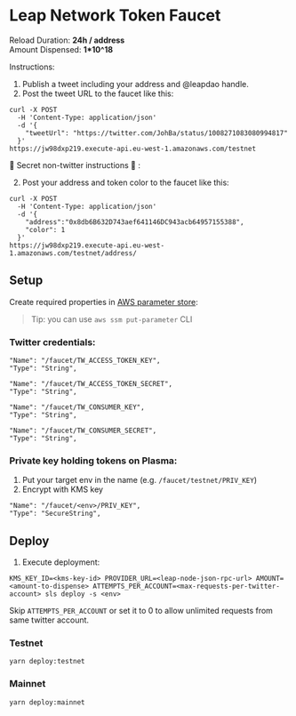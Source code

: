 # Leap Network Token Faucet

Reload Duration: **24h / address**  
Amount Dispensed: **1*10^18 <TokenName>**  

Instructions:

1. Publish a tweet including your address and @leapdao handle.
2. Post the tweet URL to the faucet like this:

```
curl -X POST
  -H 'Content-Type: application/json' 
  -d '{
    "tweetUrl": "https://twitter.com/JohBa/status/1008271083080994817"
  }'
https://jw98dxp219.execute-api.eu-west-1.amazonaws.com/testnet
```

🤫 Secret non-twitter instructions 🤫 :

2. Post your address and token color to the faucet like this:

```
curl -X POST
  -H 'Content-Type: application/json' 
  -d '{
    "address":"0x8db6B632D743aef641146DC943acb64957155388",
    "color": 1
  }'
https://jw98dxp219.execute-api.eu-west-1.amazonaws.com/testnet/address/
```

## Setup

Create required properties in [AWS parameter store](https://eu-west-1.console.aws.amazon.com/systems-manager/parameters/?region=eu-west-1):

> Tip: you can use `aws ssm put-parameter` CLI

### Twitter credentials:

```
"Name": "/faucet/TW_ACCESS_TOKEN_KEY",
"Type": "String",

"Name": "/faucet/TW_ACCESS_TOKEN_SECRET",
"Type": "String",

"Name": "/faucet/TW_CONSUMER_KEY",
"Type": "String",

"Name": "/faucet/TW_CONSUMER_SECRET",
"Type": "String",
```

### Private key holding tokens on Plasma:

1. Put your target env in the name (e.g. `/faucet/testnet/PRIV_KEY`)
2. Encrypt with KMS key

```
"Name": "/faucet/<env>/PRIV_KEY",
"Type": "SecureString",
```


## Deploy

1. Execute deployment:
```
KMS_KEY_ID=<kms-key-id> PROVIDER_URL=<leap-node-json-rpc-url> AMOUNT=<amount-to-dispense> ATTEMPTS_PER_ACCOUNT=<max-requests-per-twitter-account> sls deploy -s <env>
```

Skip `ATTEMPTS_PER_ACCOUNT` or set it to 0 to allow unlimited requests from same twitter account.

### Testnet

```
yarn deploy:testnet
```

### Mainnet

```
yarn deploy:mainnet
```

